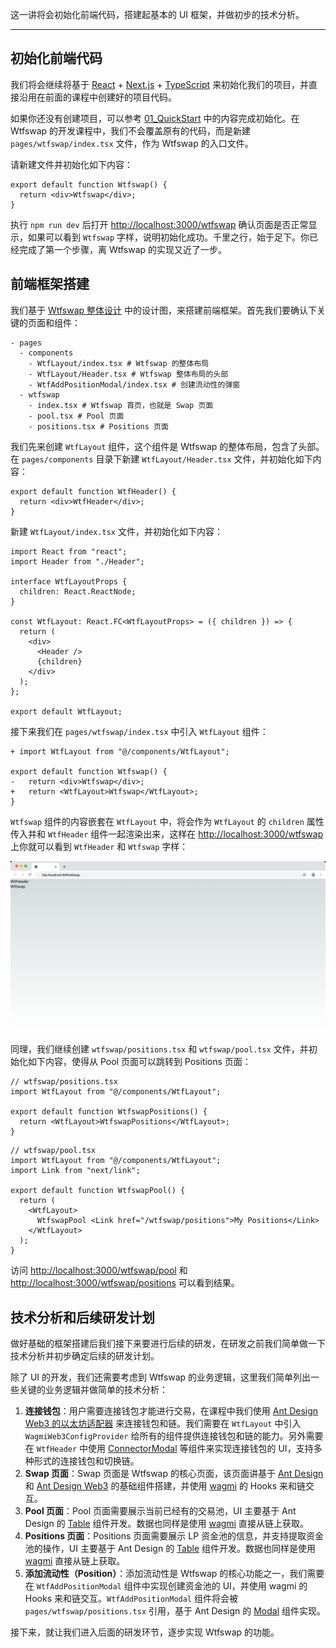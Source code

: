 这一讲将会初始化前端代码，搭建起基本的 UI 框架，并做初步的技术分析。

---

## 初始化前端代码

我们将会继续将基于 [React](https://react.dev/) + [Next.js](https://nextjs.org/) + [TypeScript](https://www.typescriptlang.org/) 来初始化我们的项目，并直接沿用在前面的课程中创建好的项目代码。

如果你还没有创建项目，可以参考 [01_QuickStart](../01_QuickStart/readme.md) 中的内容完成初始化。在 Wtfswap 的开发课程中，我们不会覆盖原有的代码，而是新建 `pages/wtfswap/index.tsx` 文件，作为 Wtfswap 的入口文件。

请新建文件并初始化如下内容：

```tsx
export default function Wtfswap() {
  return <div>Wtfswap</div>;
}
```

执行 `npm run dev` 后打开 [http://localhost:3000/wtfswap](http://localhost:3000/wtfswap) 确认页面是否正常显示，如果可以看到 `Wtfswap` 字样，说明初始化成功。千里之行，始于足下。你已经完成了第一个步骤，离 Wtfswap 的实现又近了一步。

## 前端框架搭建

我们基于 [Wtfswap 整体设计](../P003_OverallDesign/readme.md) 中的设计图，来搭建前端框架。首先我们要确认下关键的页面和组件：

```
- pages
  - components
    - WtfLayout/index.tsx # Wtfswap 的整体布局
    - WtfLayout/Header.tsx # Wtfswap 整体布局的头部
    - WtfAddPositionModal/index.tsx # 创建流动性的弹窗
  - wtfswap
    - index.tsx # Wtfswap 首页，也就是 Swap 页面
    - pool.tsx # Pool 页面
    - positions.tsx # Positions 页面
```

我们先来创建 `WtfLayout` 组件，这个组件是 Wtfswap 的整体布局，包含了头部。在 `pages/components` 目录下新建 `WtfLayout/Header.tsx` 文件，并初始化如下内容：

```tsx
export default function WtfHeader() {
  return <div>WtfHeader</div>;
}
```

新建 `WtfLayout/index.tsx` 文件，并初始化如下内容：

```tsx
import React from "react";
import Header from "./Header";

interface WtfLayoutProps {
  children: React.ReactNode;
}

const WtfLayout: React.FC<WtfLayoutProps> = ({ children }) => {
  return (
    <div>
      <Header />
      {children}
    </div>
  );
};

export default WtfLayout;
```

接下来我们在 `pages/wtfswap/index.tsx` 中引入 `WtfLayout` 组件：

```tsx
+ import WtfLayout from "@/components/WtfLayout";

export default function Wtfswap() {
-   return <div>Wtfswap</div>;
+   return <WtfLayout>Wtfswap</WtfLayout>;
}
```

`Wtfswap` 组件的内容嵌套在 `WtfLayout` 中，将会作为 `WtfLayout` 的 `children` 属性传入并和 `WtfHeader` 组件一起渲染出来，这样在 [http://localhost:3000/wtfswap](http://localhost:3000/wtfswap) 上你就可以看到 `WtfHeader` 和 `Wtfswap` 字样：

![initlayout](./img/initlayout.jpeg)

同理，我们继续创建 `wtfswap/positions.tsx` 和 `wtfswap/pool.tsx` 文件，并初始化如下内容，使得从 Pool 页面可以跳转到 Positions 页面：

```tsx
// wtfswap/positions.tsx
import WtfLayout from "@/components/WtfLayout";

export default function WtfswapPositions() {
  return <WtfLayout>WtfswapPositions</WtfLayout>;
}
```

```tsx
// wtfswap/pool.tsx
import WtfLayout from "@/components/WtfLayout";
import Link from "next/link";

export default function WtfswapPool() {
  return (
    <WtfLayout>
      WtfswapPool <Link href="/wtfswap/positions">My Positions</Link>
    </WtfLayout>
  );
}
```

访问 [http://localhost:3000/wtfswap/pool](http://localhost:3000/wtfswap/pool) 和 [http://localhost:3000/wtfswap/positions](http://localhost:3000/wtfswap/positions) 可以看到结果。

## 技术分析和后续研发计划

做好基础的框架搭建后我们接下来要进行后续的研发，在研发之前我们简单做一下技术分析并初步确定后续的研发计划。

除了 UI 的开发，我们还需要考虑到 Wtfswap 的业务逻辑，这里我们简单列出一些关键的业务逻辑并做简单的技术分析：

1. **连接钱包**：用户需要连接钱包才能进行交易，在课程中我们使用 [Ant Design Web3 的以太坊适配器](https://web3.ant.design/components/ethereum-cn) 来连接钱包和链。我们需要在 `WtfLayout` 中引入 `WagmiWeb3ConfigProvider` 给所有的组件提供连接钱包和链的能力。另外需要在 `WtfHeader` 中使用 [ConnectorModal](https://web3.ant.design/components/connect-modal-cn) 等组件来实现连接钱包的 UI，支持多种形式的连接钱包和切换链。
1. **Swap 页面**：Swap 页面是 Wtfswap 的核心页面，该页面讲基于 [Ant Design](https://ant.design/components/overview-cn/) 和 [Ant Design Web3](https://web3.ant.design/components/icons-cn) 的基础组件搭建，并使用 [wagmi](https://wagmi.sh/) 的 Hooks 来和链交互。
1. **Pool 页面**：Pool 页面需要展示当前已经有的交易池，UI 主要基于 Ant Design 的 [Table](https://ant.design/components/table-cn) 组件开发。数据也同样是使用 [wagmi](https://wagmi.sh/) 直接从链上获取。
1. **Positions 页面**：Positions 页面需要展示 LP 资金池的信息，并支持提取资金池的操作，UI 主要基于 Ant Design 的 [Table](https://ant.design/components/table-cn) 组件开发。数据也同样是使用 [wagmi](https://wagmi.sh/) 直接从链上获取。
1. **添加流动性（Position）**：添加流动性是 Wtfswap 的核心功能之一，我们需要在 `WtfAddPositionModal` 组件中实现创建资金池的 UI，并使用 wagmi 的 Hooks 来和链交互。`WtfAddPositionModal` 组件将会被 `pages/wtfswap/positions.tsx` 引用，基于 Ant Design 的 [Modal](https://ant.design/components/modal-cn) 组件实现。

接下来，就让我们进入后面的研发环节，逐步实现 Wtfswap 的功能。
